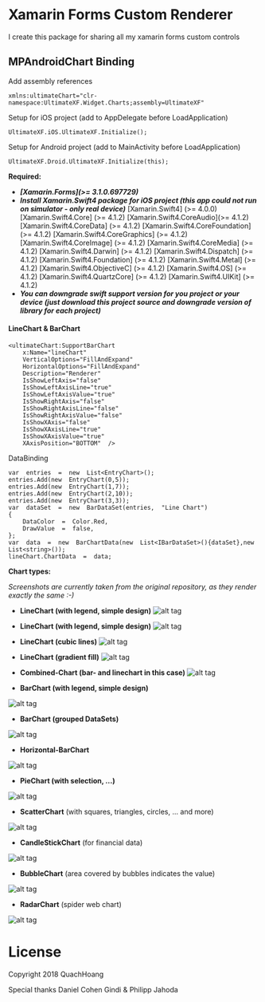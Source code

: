 # Xamarin Forms Custom Renderer 
I create this package for sharing all my xamarin forms custom controls

## MPAndroidChart Binding
Add assembly references

    xmlns:ultimateChart="clr-namespace:UltimateXF.Widget.Charts;assembly=UltimateXF"

Setup for iOS project (add to AppDelegate before LoadApplication)

    UltimateXF.iOS.UltimateXF.Initialize();

Setup for Android project (add to MainActivity before LoadApplication)

    UltimateXF.Droid.UltimateXF.Initialize(this);

 **Required:**
 - ***[Xamarin.Forms](>= 3.1.0.697729)***
 - ***Install Xamarin.Swift4 package for iOS project (this app could not run on simulator - only real device)*** 
		[Xamarin.Swift4] (>= 4.0.0)
		[Xamarin.Swift4.Core]  (>= 4.1.2)
		[Xamarin.Swift4.CoreAudio](>= 4.1.2)
		[Xamarin.Swift4.CoreData]  (>= 4.1.2)
		[Xamarin.Swift4.CoreFoundation] (>= 4.1.2)
		[Xamarin.Swift4.CoreGraphics]  (>= 4.1.2)
		[Xamarin.Swift4.CoreImage] (>= 4.1.2)
		[Xamarin.Swift4.CoreMedia] (>= 4.1.2)
		[Xamarin.Swift4.Darwin] (>= 4.1.2)
		[Xamarin.Swift4.Dispatch]  (>= 4.1.2)
		[Xamarin.Swift4.Foundation] (>= 4.1.2)
		[Xamarin.Swift4.Metal] (>= 4.1.2)
		[Xamarin.Swift4.ObjectiveC] (>= 4.1.2)
		[Xamarin.Swift4.OS] (>= 4.1.2)
		[Xamarin.Swift4.QuartzCore]  (>= 4.1.2)
		[Xamarin.Swift4.UIKit] (>= 4.1.2)
- ***You can downgrade swift support version for you project or your device (just download this project source and downgrade version of library for each project)***

#### LineChart & BarChart

    <ultimateChart:SupportBarChart  
	    x:Name="lineChart"  
	    VerticalOptions="FillAndExpand"  
	    HorizontalOptions="FillAndExpand"  
	    Description="Renderer"  
	    IsShowLeftAxis="false"  
	    IsShowLeftAxisLine="true"  
	    IsShowLeftAxisValue="true"  
	    IsShowRightAxis="false"  
	    IsShowRightAxisLine="false"  
	    IsShowRightAxisValue="false"  
	    IsShowXAxis="false"  
	    IsShowXAxisLine="true"  
	    IsShowXAxisValue="true"  
	    XAxisPosition="BOTTOM"  />

DataBinding

    var  entries  =  new  List<EntryChart>();  
    entries.Add(new  EntryChart(0,5));  
    entries.Add(new  EntryChart(1,7));  
    entries.Add(new  EntryChart(2,10));  
    entries.Add(new  EntryChart(3,3));  
    var  dataSet  =  new  BarDataSet(entries,  "Line Chart")  
    {  
	    DataColor  =  Color.Red,  
	    DrawValue  =  false,  
    };    
    var  data  =  new  BarChartData(new  List<IBarDataSet>(){dataSet},new  List<string>());  
    lineChart.ChartData  =  data;

**Chart types:**

*Screenshots are currently taken from the original repository, as they render exactly the same :-)*


 - **LineChart (with legend, simple design)**
![alt tag](https://raw.github.com/PhilJay/MPChart/master/screenshots/simpledesign_linechart4.png)
 - **LineChart (with legend, simple design)**
![alt tag](https://raw.github.com/PhilJay/MPChart/master/screenshots/simpledesign_linechart3.png)

 - **LineChart (cubic lines)**
![alt tag](https://raw.github.com/PhilJay/MPChart/master/screenshots/cubiclinechart.png)

 - **LineChart (gradient fill)**
![alt tag](https://raw.github.com/PhilJay/MPAndroidChart/master/screenshots/line_chart_gradient.png)

 - **Combined-Chart (bar- and linechart in this case)**
![alt tag](https://raw.github.com/PhilJay/MPChart/master/screenshots/combined_chart.png)

 - **BarChart (with legend, simple design)**

![alt tag](https://raw.github.com/PhilJay/MPChart/master/screenshots/simpledesign_barchart3.png)

 - **BarChart (grouped DataSets)**

![alt tag](https://raw.github.com/PhilJay/MPChart/master/screenshots/groupedbarchart.png)

 - **Horizontal-BarChart**

![alt tag](https://raw.github.com/PhilJay/MPChart/master/screenshots/horizontal_barchart.png)


 - **PieChart (with selection, ...)**

![alt tag](https://raw.github.com/PhilJay/MPAndroidChart/master/screenshots/simpledesign_piechart1.png)

 - **ScatterChart** (with squares, triangles, circles, ... and more)

![alt tag](https://raw.github.com/PhilJay/MPAndroidChart/master/screenshots/scatterchart.png)

 - **CandleStickChart** (for financial data)

![alt tag](https://raw.github.com/PhilJay/MPAndroidChart/master/screenshots/candlestickchart.png)

 - **BubbleChart** (area covered by bubbles indicates the value)

![alt tag](https://raw.github.com/PhilJay/MPAndroidChart/master/screenshots/bubblechart.png)

 - **RadarChart** (spider web chart)

![alt tag](https://raw.github.com/PhilJay/MPAndroidChart/master/screenshots/radarchart.png)

# License
<p>Copyright 2018 QuachHoang
<p>Special thanks Daniel Cohen Gindi & Philipp Jahoda
